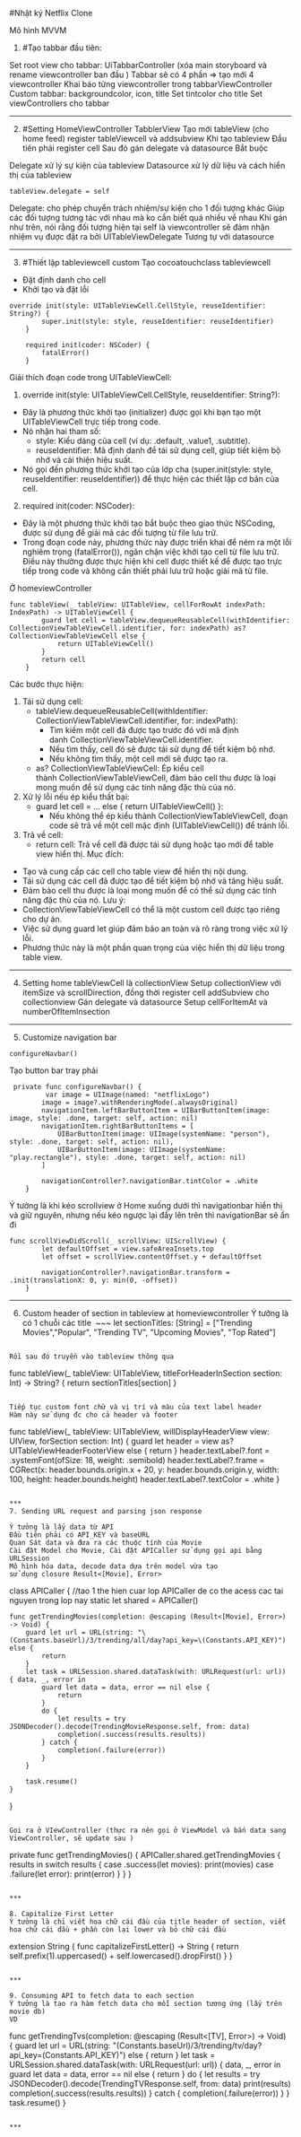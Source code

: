 #Nhật ký Netflix Clone 


Mô hình MVVM
1. #Tạo tabbar đầu tiên: 

Set root view cho tabbar: UiTabbarController (xóa main storyboard và rename viewcontroller ban đầu )
Tabbar sẽ có 4 phần => tạo mới 4 viewcontroller
Khai báo từng viewcontroller trong tabbarViewController
Custom tabbar: backgroundcolor, icon, title
Set tintcolor cho title
Set viewControllers cho tabbar
***
2. #Setting HomeViewController TabblerView 
Tạo mới tableView (cho home feed) register tableViewcell và addsubview 
Khi tạo tableview
Đầu tiên phải register cell 
Sau đó gán delegate và datasource
Bắt buộc 

Delegate xử lý sự kiện của tableview
Datasource xử lý dữ liệu và cách hiển thị của tableview
~~~
tableView.delegate = self
~~~

Delegate: cho phép chuyển trách nhiệm/sự kiện cho 1 đối tượng khác 
Giúp các đối tượng tương tác với nhau mà ko cần biết quá nhiều về nhau 
Khi gán như  trên, nói rằng đối tượng hiện tại self là viewcontroller sẽ đảm nhận nhiệm vụ được đặt ra bởi UITableViewDelegate 
Tương tự với datasource
***

3. #Thiết lập tableviewcell custom
Tạo cocoatouchclass tableviewcell
- Đặt định danh cho cell
- Khởi tạo và đặt lỗi 
~~~
override init(style: UITableViewCell.CellStyle, reuseIdentifier: String?) {
        super.init(style: style, reuseIdentifier: reuseIdentifier)
    }
    
    required init(coder: NSCoder) {
        fatalError()
    }
~~~
Giải thích đoạn code trong UITableViewCell:
1. override init(style: UITableViewCell.CellStyle, reuseIdentifier: String?):
* Đây là phương thức khởi tạo (initializer) được gọi khi bạn tạo một UITableViewCell trực tiếp trong code.
* Nó nhận hai tham số:
    * style: Kiểu dáng của cell (ví dụ: .default, .value1, .subtitle).
    * reuseIdentifier: Mã định danh để tái sử dụng cell, giúp tiết kiệm bộ nhớ và cải thiện hiệu suất.
* Nó gọi đến phương thức khởi tạo của lớp cha (super.init(style: style, reuseIdentifier: reuseIdentifier)) để thực hiện các thiết lập cơ bản của cell.
2. required init(coder: NSCoder):
* Đây là một phương thức khởi tạo bắt buộc theo giao thức NSCoding, được sử dụng để giải mã các đối tượng từ file lưu trữ.
* Trong đoạn code này, phương thức này được triển khai để ném ra một lỗi nghiêm trọng (fatalError()), ngăn chặn việc khởi tạo cell từ file lưu trữ. Điều này thường được thực hiện khi cell được thiết kế để được tạo trực tiếp trong code và không cần thiết phải lưu trữ hoặc giải mã từ file.

Ở homeviewController
~~~
func tableView(_ tableView: UITableView, cellForRowAt indexPath: IndexPath) -> UITableViewCell {
        guard let cell = tableView.dequeueReusableCell(withIdentifier: CollectionViewTableViewCell.identifier, for: indexPath) as? CollectionViewTableViewCell else {
            return UITableViewCell()
        }
        return cell
    }
~~~
Các bước thực hiện:
1. Tái sử dụng cell:
    * tableView.dequeueReusableCell(withIdentifier: CollectionViewTableViewCell.identifier, for: indexPath):
        * Tìm kiếm một cell đã được tạo trước đó với mã định danh CollectionViewTableViewCell.identifier.
        * Nếu tìm thấy, cell đó sẽ được tái sử dụng để tiết kiệm bộ nhớ.
        * Nếu không tìm thấy, một cell mới sẽ được tạo ra.
    * as? CollectionViewTableViewCell: Ép kiểu cell thành CollectionViewTableViewCell, đảm bảo cell thu được là loại mong muốn để sử dụng các tính năng đặc thù của nó.
2. Xử lý lỗi nếu ép kiểu thất bại:
    * guard let cell = ... else { return UITableViewCell() }:
        * Nếu không thể ép kiểu thành CollectionViewTableViewCell, đoạn code sẽ trả về một cell mặc định (UITableViewCell()) để tránh lỗi.
3. Trả về cell:
    * return cell: Trả về cell đã được tái sử dụng hoặc tạo mới để table view hiển thị.
Mục đích:
* Tạo và cung cấp các cell cho table view để hiển thị nội dung.
* Tái sử dụng các cell đã được tạo để tiết kiệm bộ nhớ và tăng hiệu suất.
* Đảm bảo cell thu được là loại mong muốn để có thể sử dụng các tính năng đặc thù của nó.
Lưu ý:
* CollectionViewTableViewCell có thể là một custom cell được tạo riêng cho dự án.
* Việc sử dụng guard let giúp đảm bảo an toàn và rõ ràng trong việc xử lý lỗi.
* Phương thức này là một phần quan trọng của việc hiển thị dữ liệu trong table view.

***
4. Setting home tableViewCell là collectionView
Setup collectionView với itemSize và scrollDirection, đồng thời register cell 
addSubview cho collectionview 
Gán delegate và datasource 
Setup cellForItemAt và numberOfItemInsection 

***
5. Customize navigation bar 
~~~
configureNavbar()

~~~

Tạo button bar tray phải 

~~~
 private func configureNavbar() {
         var image = UIImage(named: "netflixLogo")
        image = image?.withRenderingMode(.alwaysOriginal)
        navigationItem.leftBarButtonItem = UIBarButtonItem(image: image, style: .done, target: self, action: nil)
        navigationItem.rightBarButtonItems = [
            UIBarButtonItem(image: UIImage(systemName: "person"), style: .done, target: self, action: nil),
            UIBarButtonItem(image: UIImage(systemName: "play.rectangle"), style: .done, target: self, action: nil)
        ]
        
        navigationController?.navigationBar.tintColor = .white
    }
~~~

Ý tưởng là khi kéo scrollview ở Home xuống dưới thì navigationbar hiển thị và giữ nguyên, nhưng nếu kéo ngược lại đẩy lên trên thì navigationBar sẽ ẩn đi 

~~~
func scrollViewDidScroll(_ scrollView: UIScrollView) {
        let defaultOffset = view.safeAreaInsets.top
        let offset = scrollView.contentOffset.y + defaultOffset
        
        navigationController?.navigationBar.transform = .init(translationX: 0, y: min(0, -offset))
    }
~~~

***
6. Custom header of section in tableview at homeviewcontroller
Ý tưởng là có 1 chuỗi các title 
 ~~~
let sectionTitles: [String] = ["Trending Movies","Popular", "Trending TV", "Upcoming Movies", "Top Rated"]
~~~

Rồi sau đó truyền vào tableview thông qua 

~~~
func tableView(_ tableView: UITableView, titleForHeaderInSection section: Int) -> String? {
        return sectionTitles[section]
    }
~~~

Tiếp tục custom font chữ và vị trí và màu của text label header
Hàm này sử dụng đc cho cả header và footer
~~~
func tableView(_ tableView: UITableView, willDisplayHeaderView view: UIView, forSection section: Int) {
        guard let header = view as? UITableViewHeaderFooterView else { return }
        header.textLabel?.font = .systemFont(ofSize: 18, weight: .semibold)
        header.textLabel?.frame = CGRect(x: header.bounds.origin.x + 20, y: header.bounds.origin.y, width: 100, height: header.bounds.height)
        header.textLabel?.textColor = .white
    }
~~~

***
7. Sending URL request and parsing json response

Ý tưởng là lấy data từ API
Đầu tiên phải có API_KEY và baseURL
Quan Sát data và đưa ra các thuộc tính của Movie
Cài đặt Model cho Movie, Cài đặt APICaller sử dụng gọi api bằng URLSession 
Mô hình hóa data, decode data dựa trên model vừa tạo 
sử dụng closure Result<[Movie], Error>

~~~
class APICaller {
    //tao 1 the hien cuar lop APICaller de co the acess cac tai nguyen trong lop nay
    static let shared = APICaller()
    
    func getTrendingMovies(completion: @escaping (Result<[Movie], Error>) -> Void) {
        guard let url = URL(string: "\(Constants.baseUrl)/3/trending/all/day?api_key=\(Constants.API_KEY)") else {
            return
        }
        let task = URLSession.shared.dataTask(with: URLRequest(url: url)) { data, _, error in
            guard let data = data, error == nil else {
                return
            }
            do {
                let results = try JSONDecoder().decode(TrendingMovieResponse.self, from: data)
                completion(.success(results.results))
            } catch {
                completion(.failure(error))
            }
        }
        
        task.resume()
    }
}
~~~

Gọi ra ở VIewController (thực ra nên gọi ở ViewModel và bắn data sang ViewController, sẽ update sau )

~~~
private func getTrendingMovies() {
        APICaller.shared.getTrendingMovies { results in
            switch results {
            case .success(let movies):
                print(movies)
            case .failure(let error):
                print(error)
            }
        }
    }
~~~

***

8. Capitalize First Letter
Ý tưởng là chỉ viết hoa chữ cái đầu của title header of section, viết hoa chữ cái đầu + phần còn lại lower và bỏ chữ cái đầu
~~~
extension String {
    func capitalizeFirstLetter() -> String {
        return self.prefix(1).uppercased() + self.lowercased().dropFirst()
    }
}
~~~

***

9. Consuming API to fetch data to each section
Ý tưởng là tạo ra hàm fetch data cho mỗi section tương ứng (lấy trên movie db)
VD

~~~
func getTrendingTvs(completion: @escaping (Result<[TV], Error>) -> Void) {
        guard let url = URL(string: "\(Constants.baseUrl)/3/trending/tv/day?api_key=\(Constants.API_KEY)") else {
            return
        }
        let task = URLSession.shared.dataTask(with: URLRequest(url: url)) { data, _, error in
            guard let data = data, error == nil else {
                return
            }
            do {
                let results = try JSONDecoder().decode(TrendingTVResponse.self, from: data)
                print(results)
                completion(.success(results.results))
            }
            catch {
                completion(.failure(error))
            }
        }
        task.resume()
    }
~~~

***
